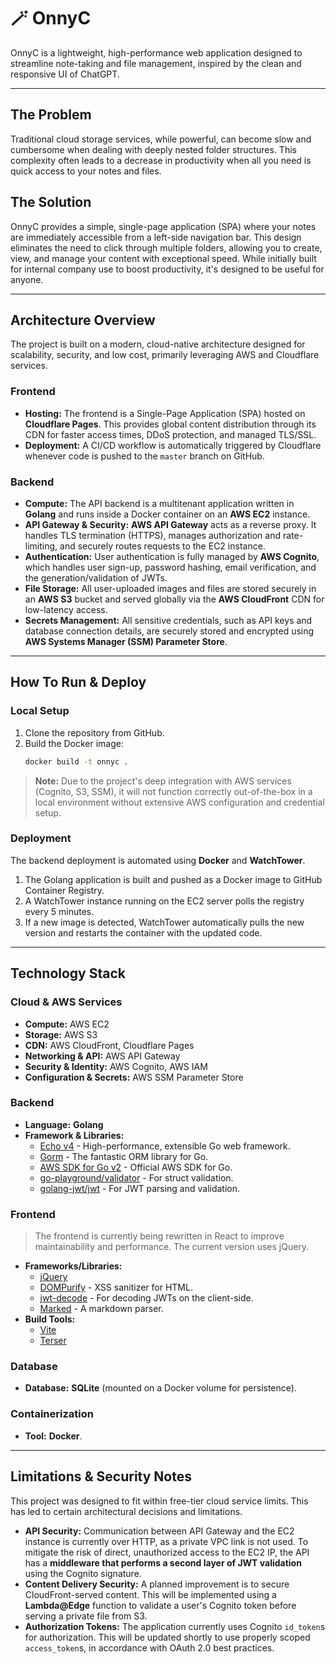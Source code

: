 # 🪄 OnnyC

OnnyC is a lightweight, high-performance web application designed to streamline note-taking and file management, inspired by the clean and responsive UI of ChatGPT.

-----

## The Problem

Traditional cloud storage services, while powerful, can become slow and cumbersome when dealing with deeply nested folder structures. This complexity often leads to a decrease in productivity when all you need is quick access to your notes and files.

## The Solution

OnnyC provides a simple, single-page application (SPA) where your notes are immediately accessible from a left-side navigation bar. This design eliminates the need to click through multiple folders, allowing you to create, view, and manage your content with exceptional speed. While initially built for internal company use to boost productivity, it's designed to be useful for anyone.

-----

## Architecture Overview

The project is built on a modern, cloud-native architecture designed for scalability, security, and low cost, primarily leveraging AWS and Cloudflare services.

### Frontend

  * **Hosting:** The frontend is a Single-Page Application (SPA) hosted on **Cloudflare Pages**. This provides global content distribution through its CDN for faster access times, DDoS protection, and managed TLS/SSL.
  * **Deployment:** A CI/CD workflow is automatically triggered by Cloudflare whenever code is pushed to the `master` branch on GitHub.

### Backend

  * **Compute:** The API backend is a multitenant application written in **Golang** and runs inside a Docker container on an **AWS EC2** instance.
  * **API Gateway & Security:** **AWS API Gateway** acts as a reverse proxy. It handles TLS termination (HTTPS), manages authorization and rate-limiting, and securely routes requests to the EC2 instance.
  * **Authentication:** User authentication is fully managed by **AWS Cognito**, which handles user sign-up, password hashing, email verification, and the generation/validation of JWTs.
  * **File Storage:** All user-uploaded images and files are stored securely in an **AWS S3** bucket and served globally via the **AWS CloudFront** CDN for low-latency access.
  * **Secrets Management:** All sensitive credentials, such as API keys and database connection details, are securely stored and encrypted using **AWS Systems Manager (SSM) Parameter Store**.

-----

## How To Run & Deploy

### Local Setup

1.  Clone the repository from GitHub.
2.  Build the Docker image:
    ```bash
    docker build -t onnyc .
    ```

> **Note:** Due to the project's deep integration with AWS services (Cognito, S3, SSM), it will not function correctly out-of-the-box in a local environment without extensive AWS configuration and credential setup.

### Deployment

The backend deployment is automated using **Docker** and **WatchTower**.

1.  The Golang application is built and pushed as a Docker image to GitHub Container Registry.
2.  A WatchTower instance running on the EC2 server polls the registry every 5 minutes.
3.  If a new image is detected, WatchTower automatically pulls the new version and restarts the container with the updated code.

-----

## Technology Stack

### Cloud & AWS Services

  * **Compute:** AWS EC2
  * **Storage:** AWS S3
  * **CDN:** AWS CloudFront, Cloudflare Pages
  * **Networking & API:** AWS API Gateway
  * **Security & Identity:** AWS Cognito, AWS IAM
  * **Configuration & Secrets:** AWS SSM Parameter Store

### Backend

  * **Language:** **Golang**
  * **Framework & Libraries:**
      * [Echo v4](https://github.com/labstack/echo) - High-performance, extensible Go web framework.
      * [Gorm](https://github.com/go-gorm/gorm) - The fantastic ORM library for Go.
      * [AWS SDK for Go v2](https://github.com/aws/aws-sdk-go-v2) - Official AWS SDK for Go.
      * [go-playground/validator](https://github.com/go-playground/validator) - For struct validation.
      * [golang-jwt/jwt](https://github.com/golang-jwt/jwt) - For JWT parsing and validation.

### Frontend

> The frontend is currently being rewritten in React to improve maintainability and performance. The current version uses jQuery.

  * **Frameworks/Libraries:**
      * [jQuery](https://github.com/jquery/jquery)
      * [DOMPurify](https://github.com/cure53/dompurify) - XSS sanitizer for HTML.
      * [jwt-decode](https://github.com/auth0/jwt-decode) - For decoding JWTs on the client-side.
      * [Marked](https://github.com/markedjs/marked) - A markdown parser.
  * **Build Tools:**
      * [Vite](https://github.com/vitejs/vite)
      * [Terser](https://github.com/terser/terser)

### Database

  * **Database:** **SQLite** (mounted on a Docker volume for persistence).

### Containerization

  * **Tool:** **Docker**.

-----

## Limitations & Security Notes

This project was designed to fit within free-tier cloud service limits. This has led to certain architectural decisions and limitations.

  * **API Security:** Communication between API Gateway and the EC2 instance is currently over HTTP, as a private VPC link is not used. To mitigate the risk of direct, unauthorized access to the EC2 IP, the API has a **middleware that performs a second layer of JWT validation** using the Cognito signature.
  * **Content Delivery Security:** A planned improvement is to secure CloudFront-served content. This will be implemented using a **Lambda@Edge** function to validate a user's Cognito token before serving a private file from S3.
  * **Authorization Tokens:** The application currently uses Cognito `id_token`s for authorization. This will be updated shortly to use properly scoped `access_token`s, in accordance with OAuth 2.0 best practices.
